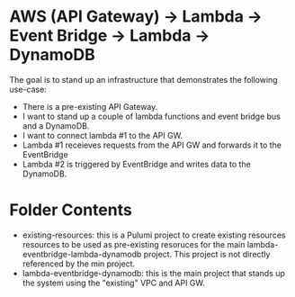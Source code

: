 # AWS (API Gateway) -> Lambda -> Event Bridge -> Lambda -> DynamoDB

The goal is to stand up an infrastructure that demonstrates the following use-case:

- There is a pre-existing API Gateway.
- I want to stand up a couple of lambda functions and event bridge bus and a DynamoDB.
- I want to connect lambda #1 to the API GW.
- Lambda #1 receieves requests from the API GW and forwards it to the EventBridge
- Lambda #2 is triggered by EventBridge and writes data to the DynamoDB.

# Folder Contents

- existing-resources: this is a Pulumi project to create existing resources resources to be used as pre-existing resoruces for the main lambda-eventbridge-lambda-dynamodb project. This project is not directly referenced by the min project.
- lambda-eventbridge-dynamodb: this is the main project that stands up the system using the "existing" VPC and API GW.
